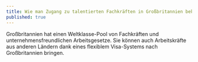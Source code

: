 ```yaml
---
title: Wie man Zugang zu talentierten Fachkräften in Großbritannien bekommt
published: true
---
```


Großbritannien hat einen Weltklasse-Pool von Fachkräften und unternehmensfreundlichen Arbeitsgesetze. Sie können auch Arbeitskräfte aus anderen Ländern dank eines flexiblem Visa-Systems nach Großbritannien bringen.
